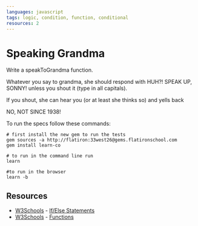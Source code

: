```yaml
---
languages: javascript
tags: logic, condition, function, conditional
resources: 2
---
```


# Speaking Grandma

Write a speakToGrandma function.

Whatever you say to grandma, she should respond with
HUH?! SPEAK UP, SONNY!
unless you shout it (type in all capitals).

If you shout, she can hear you (or at least she thinks so)
and yells back

NO, NOT SINCE 1938!

To run the specs follow these commands:
```shell
# first install the new gem to run the tests
gem sources -a http://flatiron:33west26@gems.flatironschool.com
gem install learn-co

# to run in the command line run
learn

#to run in the browser
learn -b
```

## Resources

- [W3Schools](http://www.w3schools.com/) - [If/Else Statements](http://www.w3schools.com/js/js_if_else.asp)
- [W3Schools](http://www.w3schools.com/) - [Functions](http://www.w3schools.com/js/js_functions.asp)

